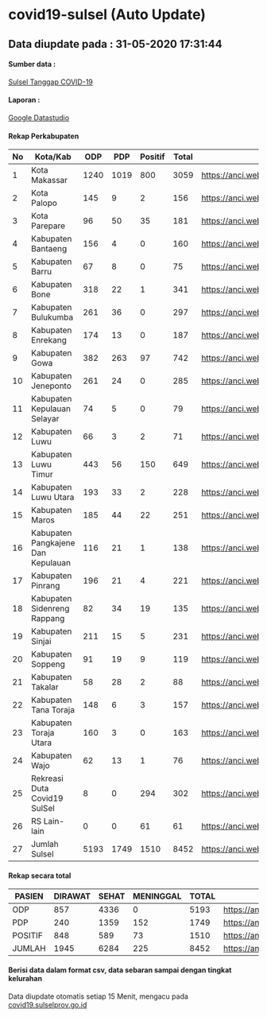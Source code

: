 
# covid19-sulsel (Auto Update)

## Data diupdate pada : 31-05-2020 17:31:44

#### Sumber data :
[Sulsel Tanggap COVID-19](https://covid19.sulselprov.go.id)

#### Laporan :
[Google Datastudio](https://datastudio.google.com/s/jythWGc1j4w)

#### Rekap Perkabupaten 
|No|Kota/Kab|ODP|PDP|Positif|Total|Link|
| --- | --- | --- | --- | --- | --- | --- |
|1|Kota Makassar|1240|1019|800|3059|https://anci.web.id/cor/kota_makassar|
|2|Kota Palopo|145|9|2|156|https://anci.web.id/cor/kota_palopo|
|3|Kota Parepare|96|50|35|181|https://anci.web.id/cor/kota_parepare|
|4|Kabupaten Bantaeng|156|4|0|160|https://anci.web.id/cor/kabupaten_bantaeng|
|5|Kabupaten Barru|67|8|0|75|https://anci.web.id/cor/kabupaten_barru|
|6|Kabupaten Bone|318|22|1|341|https://anci.web.id/cor/kabupaten_bone|
|7|Kabupaten Bulukumba|261|36|0|297|https://anci.web.id/cor/kabupaten_bulukumba|
|8|Kabupaten Enrekang|174|13|0|187|https://anci.web.id/cor/kabupaten_enrekang|
|9|Kabupaten Gowa|382|263|97|742|https://anci.web.id/cor/kabupaten_gowa|
|10|Kabupaten Jeneponto|261|24|0|285|https://anci.web.id/cor/kabupaten_jeneponto|
|11|Kabupaten Kepulauan Selayar|74|5|0|79|https://anci.web.id/cor/kabupaten_kepulauan_selayar|
|12|Kabupaten Luwu|66|3|2|71|https://anci.web.id/cor/kabupaten_luwu|
|13|Kabupaten Luwu Timur|443|56|150|649|https://anci.web.id/cor/kabupaten_luwu_timur|
|14|Kabupaten Luwu Utara|193|33|2|228|https://anci.web.id/cor/kabupaten_luwu_utara|
|15|Kabupaten Maros|185|44|22|251|https://anci.web.id/cor/kabupaten_maros|
|16|Kabupaten Pangkajene Dan Kepulauan|116|21|1|138|https://anci.web.id/cor/kabupaten_pangkajene_dan_kepulauan|
|17|Kabupaten Pinrang|196|21|4|221|https://anci.web.id/cor/kabupaten_pinrang|
|18|Kabupaten Sidenreng Rappang|82|34|19|135|https://anci.web.id/cor/kabupaten_sidenreng_rappang|
|19|Kabupaten Sinjai|211|15|5|231|https://anci.web.id/cor/kabupaten_sinjai|
|20|Kabupaten Soppeng|91|19|9|119|https://anci.web.id/cor/kabupaten_soppeng|
|21|Kabupaten Takalar|58|28|2|88|https://anci.web.id/cor/kabupaten_takalar|
|22|Kabupaten Tana Toraja|148|6|3|157|https://anci.web.id/cor/kabupaten_tana_toraja|
|23|Kabupaten Toraja Utara|160|3|0|163|https://anci.web.id/cor/kabupaten_toraja_utara|
|24|Kabupaten Wajo|62|13|1|76|https://anci.web.id/cor/kabupaten_wajo|
|25|Rekreasi Duta Covid19 SulSel|8|0|294|302|https://anci.web.id/cor/rekreasi_duta_covid19_sulsel|
|26|RS Lain-lain|0|0|61|61|https://anci.web.id/cor/rs_lain-lain|
|27|Jumlah Sulsel|5193|1749|1510|8452|https://anci.web.id/cor/jumlah_sulsel|

#### Rekap secara total

| PASIEN | DIRAWAT | SEHAT | MENINGGAL | TOTAL | LINK |
| ---- | -------- | ---- | ---- |  ---- | ---- |
| ODP | 857 | 4336 | 0 | 5193 | https://anci.web.id/cor/odp_detail.html |
| PDP | 240 | 1359 | 152 | 1749 | https://anci.web.id/cor/pdp_detail.html |
| POSITIF | 848 | 589 | 73 | 1510 | https://anci.web.id/cor/positif_detail.html |
| JUMLAH | 1945 | 6284 | 225 | 8452 | https://anci.web.id/cor/jumlah_sulsel/ |

 
#### Berisi data dalam format csv, data sebaran sampai dengan tingkat kelurahan

Data diupdate otomatis setiap 15 Menit, mengacu pada [covid19.sulselprov.go.id](https://covid19.sulselprov.go.id)

